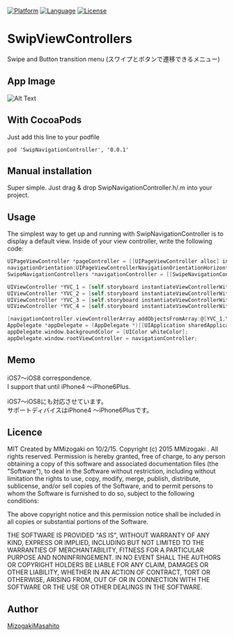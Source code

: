 [![Platform](http://img.shields.io/badge/platform-ios-blue.svg?style=flat
              )](https://developer.apple.com/iphone/index.action)
[![Language](http://img.shields.io/badge/language-Objective–C-brightgreen.svg?style=flat
             )](https://developer.apple.com/jp/documentation/)
[![License](http://img.shields.io/badge/license-MIT-lightgrey.svg?style=flat
            )](http://mit-license.org)

# SwipViewControllers
Swipe and Button transition menu
(スワイプとボタンで遷移できるメニュー)

## App Image
![Alt Text](https://github.com/MMasahito/SwipViewControllers/blob/master/image.gif)  
 

## With CocoaPods
 Just add this line to your podfile
 ```
 pod 'SwipNavigationController', '0.0.1'
 ```
## Manual installation
Super simple. Just drag & drop SwipNavigationController.h/.m into your project.
 
## Usage
 The simplest way to get up and running with SwipNavigationController is to display a default view. Inside of your view controller, write  the following code:
 
 ``` objective-c
 UIPageViewController *pageController = [[UIPageViewController alloc] initWithTransitionStyle:UIPageViewControllerTransitionStyleScroll
 navigationOrientation:UIPageViewControllerNavigationOrientationHorizontal options:nil];
 SwipeNavigationControllers *navigationController = [[SwipeNavigationControllers alloc] initWithRootViewController:pageController];
 
 UIViewController *YVC_1 = [self.storyboard instantiateViewControllerWithIdentifier:NSStringFromClass([YouViewController_1 class])];
 UIViewController *YVC_2 = [self.storyboard instantiateViewControllerWithIdentifier:NSStringFromClass([YouViewController_2 class])];
 UIViewController *YVC_3 = [self.storyboard instantiateViewControllerWithIdentifier:NSStringFromClass([YouViewController_3 class])];
 UIViewController *YVC_4 = [self.storyboard instantiateViewControllerWithIdentifier:NSStringFromClass([YouViewController_4 class])];
 
 [navigationController.viewControllerArray addObjectsFromArray:@[YVC_1,YVC_2,YVC_3,YVC_4]];
 AppDelegate *appDelegate = (AppDelegate *)[[UIApplication sharedApplication] delegate];
 appDelegate.window.backgroundColor = [UIColor whiteColor];
 appDelegate.window.rootViewController = navigationController;
 ``` 
 
 
## Memo
iOS7〜iOS8 correspondence.  
I support that until iPhone4 〜iPhone6Plus.  

iOS7〜iOS8にも対応させています。  
サポートディバイスはiPhone4 〜iPhone6Plusです。

## Licence

MIT
Created by MMizogaki on 10/2/15.
Copyright (c) 2015 MMizogaki . All rights reserved.
Permission is hereby granted, free of charge, to any person obtaining a copy
of this software and associated documentation files (the "Software"), to deal
in the Software without restriction, including without limitation the rights
to use, copy, modify, merge, publish, distribute, sublicense, and/or sell
copies of the Software, and to permit persons to whom the Software is
furnished to do so, subject to the following conditions:
 
The above copyright notice and this permission notice shall be included in
all copies or substantial portions of the Software.
 
THE SOFTWARE IS PROVIDED "AS IS", WITHOUT WARRANTY OF ANY KIND, EXPRESS OR
IMPLIED, INCLUDING BUT NOT LIMITED TO THE WARRANTIES OF MERCHANTABILITY,
FITNESS FOR A PARTICULAR PURPOSE AND NONINFRINGEMENT. IN NO EVENT SHALL THE
AUTHORS OR COPYRIGHT HOLDERS BE LIABLE FOR ANY CLAIM, DAMAGES OR OTHER
LIABILITY, WHETHER IN AN ACTION OF CONTRACT, TORT OR OTHERWISE, ARISING FROM,
OUT OF OR IN CONNECTION WITH THE SOFTWARE OR THE USE OR OTHER DEALINGS IN
THE SOFTWARE.


## Author

[MizogakiMasahito](https://github.com/MMasahito)
